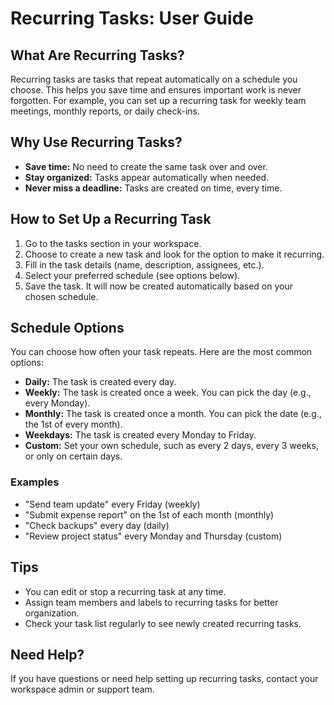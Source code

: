 # Recurring Tasks: User Guide

## What Are Recurring Tasks?
Recurring tasks are tasks that repeat automatically on a schedule you choose. This helps you save time and ensures important work is never forgotten. For example, you can set up a recurring task for weekly team meetings, monthly reports, or daily check-ins.

## Why Use Recurring Tasks?
- **Save time:** No need to create the same task over and over.
- **Stay organized:** Tasks appear automatically when needed.
- **Never miss a deadline:** Tasks are created on time, every time.

## How to Set Up a Recurring Task
1. Go to the tasks section in your workspace.
2. Choose to create a new task and look for the option to make it recurring.
3. Fill in the task details (name, description, assignees, etc.).
4. Select your preferred schedule (see options below).
5. Save the task. It will now be created automatically based on your chosen schedule.

## Schedule Options
You can choose how often your task repeats. Here are the most common options:

- **Daily:** The task is created every day.
- **Weekly:** The task is created once a week. You can pick the day (e.g., every Monday).
- **Monthly:** The task is created once a month. You can pick the date (e.g., the 1st of every month).
- **Weekdays:** The task is created every Monday to Friday.
- **Custom:** Set your own schedule, such as every 2 days, every 3 weeks, or only on certain days.

### Examples
- "Send team update" every Friday (weekly)
- "Submit expense report" on the 1st of each month (monthly)
- "Check backups" every day (daily)
- "Review project status" every Monday and Thursday (custom)

## Tips
- You can edit or stop a recurring task at any time.
- Assign team members and labels to recurring tasks for better organization.
- Check your task list regularly to see newly created recurring tasks.

## Need Help?
If you have questions or need help setting up recurring tasks, contact your workspace admin or support team.
